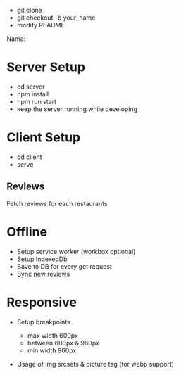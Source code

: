 - git clone
- git checkout -b your_name
- modify README

Nama:

# Server Setup
- cd server
- npm install
- npm run start
- keep the server running while developing

# Client Setup
- cd client
- serve

## Reviews
Fetch reviews for each restaurants

# Offline
- Setup service worker (workbox optional)
- Setup IndexedDb
- Save to DB for every get request
- Sync new reviews

# Responsive 
- Setup breakpoints
  - max width 600px
  - between 600px & 960px
  - min width 960px

- Usage of img srcsets & picture tag (for webp support)